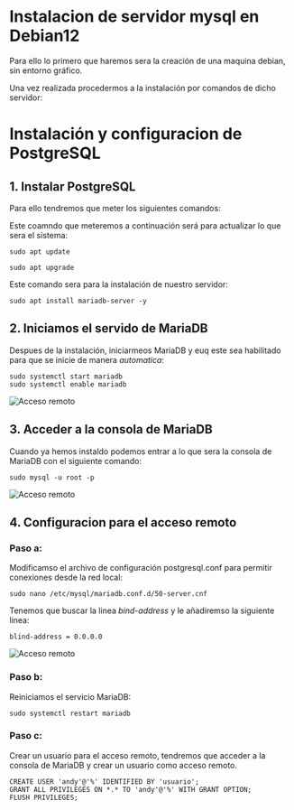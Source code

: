 # Instalacion de servidor mysql en Debian12

Para ello lo primero que haremos sera la creación de una maquina debian, sin entorno gráfico.

Una vez realizada procedermos a la instalación por comandos de dicho servidor:

# Instalación y configuracion de PostgreSQL

## 1. Instalar PostgreSQL

Para ello tendremos que meter los siguientes comandos:

Este coamndo que meteremos a continuación será para actualizar lo que sera el sistema:

```sudo apt update```

```sudo apt upgrade```

Este comando sera para la instalación de nuestro servidor:

```sudo apt install mariadb-server -y```

## 2. Iniciamos el servido de MariaDB

Despues de la instalación, iniciarmeos MariaDB y euq este sea habilitado para que se inicie de manera *automatica*:

``` 
sudo systemctl start mariadb
sudo systemctl enable mariadb
```

![Acceso remoto](img/mariadb-inicio.png)

## 3. Acceder a la consola de MariaDB

Cuando ya hemos instaldo podemos entrar a lo que sera la consola de MariaDB con el siguiente comando:

```sudo mysql -u root -p```

![Acceso remoto](img/aceesomysql.png)

## 4. Configuracion para el acceso remoto

### Paso a:

Modificamso el archivo de configuración postgresql.conf para permitir conexiones desde la red local:

```sudo nano /etc/mysql/mariadb.conf.d/50-server.cnf```

Tenemos que buscar la linea *bind-address* y le añadiremso la siguiente linea:

```blind-address = 0.0.0.0```

![Acceso remoto](img/accesoremotomysql.png)


### Paso b:

Reiniciamos el servicio MariaDB:

```sudo systemctl restart mariadb```

### Paso c:

Crear un usuario para el acceso remoto, tendremos que acceder a la consola de MariaDB y crear un usuario como acceso remoto.

```
CREATE USER 'andy'@'%' IDENTIFIED BY 'usuario';
GRANT ALL PRIVILEGES ON *.* TO 'andy'@'%' WITH GRANT OPTION;
FLUSH PRIVILEGES;


```

